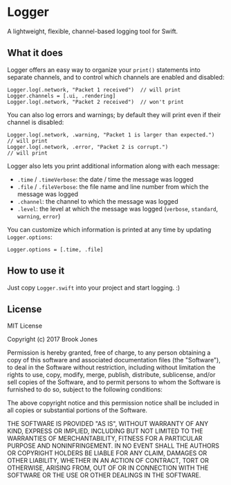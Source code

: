 # Logger
A lightweight, flexible, channel-based logging tool for Swift.

## What it does
Logger offers an easy way to organize your `print()` statements into separate channels, and to control which channels are enabled and disabled:

```
Logger.log(.network, "Packet 1 received")  // will print
Logger.channels = [.ui, .rendering]
Logger.log(.network, "Packet 2 received")  // won't print
```

You can also log errors and warnings; by default they will print even if their channel is disabled:

```
Logger.log(.network, .warning, "Packet 1 is larger than expected.")  // will print
Logger.log(.network, .error, "Packet 2 is corrupt.")                 // will print
```

Logger also lets you print additional information along with each message:
- `.time` / `.timeVerbose`: the date / time the message was logged
- `.file` / `.fileVerbose`: the file name and line number from which the message was logged
- `.channel`: the channel to which the message was logged
- `.level`: the level at which the message was logged (`verbose`, `standard`, `warning`, `error`)

You can customize which information is printed at any time by updating `Logger.options`:

`Logger.options = [.time, .file]`

## How to use it
Just copy `Logger.swift` into your project and start logging. :)

## License
MIT License

Copyright (c) 2017 Brook Jones

Permission is hereby granted, free of charge, to any person obtaining a copy of this software and associated documentation files (the "Software"), to deal in the Software without restriction, including without limitation the rights to use, copy, modify, merge, publish, distribute, sublicense, and/or sell copies of the Software, and to permit persons to whom the Software is furnished to do so, subject to the following conditions:

The above copyright notice and this permission notice shall be included in all copies or substantial portions of the Software.

THE SOFTWARE IS PROVIDED "AS IS", WITHOUT WARRANTY OF ANY KIND, EXPRESS OR IMPLIED, INCLUDING BUT NOT LIMITED TO THE WARRANTIES OF MERCHANTABILITY, FITNESS FOR A PARTICULAR PURPOSE AND NONINFRINGEMENT. IN NO EVENT SHALL THE AUTHORS OR COPYRIGHT HOLDERS BE LIABLE FOR ANY CLAIM, DAMAGES OR OTHER LIABILITY, WHETHER IN AN ACTION OF CONTRACT, TORT OR OTHERWISE, ARISING FROM, OUT OF OR IN CONNECTION WITH THE SOFTWARE OR THE USE OR OTHER DEALINGS IN THE SOFTWARE.
